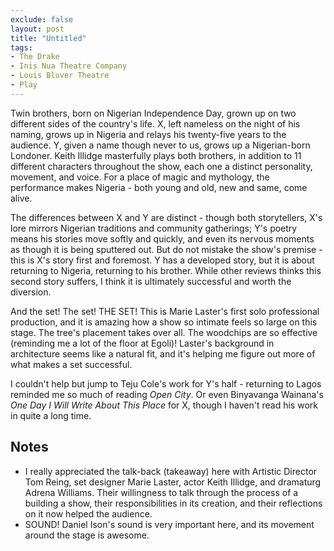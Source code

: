 ```yaml
---
exclude: false
layout: post
title: "Untitled"
tags:
- The Drake
- Inis Nua Theatre Company
- Louis Bluver Theatre
- Play
---
```


Twin brothers, born on Nigerian Independence Day, grown up on two different sides of the country's life. X, left nameless on the night of his naming, grows up in Nigeria and relays his twenty-five years to the audience. Y, given a name though never to us, grows up a Nigerian-born Londoner. Keith Illidge masterfully plays both brothers, in addition to 11 different characters throughout the show, each one a distinct personality, movement, and voice. For a place of magic and mythology, the performance makes Nigeria - both young and old, new and same, come alive.

The differences between X and Y are distinct - though both storytellers, X's lore mirrors Nigerian traditions and community gatherings; Y's poetry means his stories move softly and quickly, and even its nervous moments as though it is being sputtered out. But do not mistake the show's premise - this is X's story first and foremost. Y has a developed story, but it is about returning to Nigeria, returning to his brother. While other reviews thinks this second story suffers, I think it is ultimately successful and worth the diversion.

And the set! The set! THE SET! This is Marie Laster's first solo professional production, and it is amazing how a show so intimate feels so large on this stage. The tree's placement takes over all. The woodchips are so effective (reminding me a lot of the floor at Egoli)! Laster's background in architecture seems like a natural fit, and it's helping me figure out more of what makes a set successful.

I couldn't help but jump to Teju Cole's work for Y's half - returning to Lagos reminded me so much of reading *Open City*. Or even Binyavanga Wainana's *One Day I Will Write About This Place* for X, though I haven't read his work in quite a long time.

 ## Notes

 * I really appreciated the talk-back (takeaway) here with Artistic Director Tom Reing, set designer Marie Laster, actor Keith Illidge, and dramaturg Adrena Williams. Their willingness to talk through the process of a building a show, their responsibilities in its creation, and their reflections on it now helped the audience.
 * SOUND! Daniel Ison's sound is very important here, and its movement around the stage is awesome.
